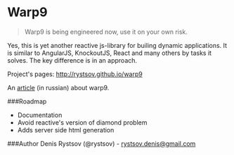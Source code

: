 # Warp9

> Warp9 is being engineered now, use it on your own risk.

Yes, this is yet another reactive js-library for builing dynamic applications.
It is similar to AngularJS, KnockoutJS, React and many others by tasks it solves.
The key difference is in an approach.

Project's pages: http://rystsov.github.io/warp9

An [article](http://habrahabr.ru/post/198158/) (in russian) about warp9.

###Roadmap
  * Documentation
  * Avoid reactive's version of diamond problem
  * Adds server side html generation

###Author
Denis Rystsov (@rystsov) - rystsov.denis@gmail.com
